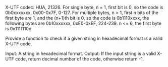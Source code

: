 X-UTF codec: HUA, 21326.
For single byte, n = 1, first bit is 0, so the code is 0b0xxxxxxx, 0x00-0x7F, 0-127.
For multiple bytes, n > 1, first n bits of the first byte are 1, and the (n+1)th bit is 0, so the code is 0b1110xxxx, the following bytes are 0b10xxxxxx, 0xE0-0xEF, 224-239.
n <= 6, the first byte is 0x1111110x

Provide a function to check if a given string in hexadecimal format is a valid X-UTF code.

Input:
A string in hexadecimal format.
Output:
If the input string is a valid X-UTF code, return decimal number of the code, otherwise return -1.